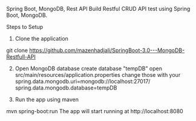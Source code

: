 Spring Boot, MongoDB, Rest API
Build Restful CRUD API test using Spring Boot, MongoDB.

Steps to Setup
1. Clone the application

git clone https://github.com/mazenhadjali/SpringBoot-3.0---MongoDB-Restfull-API

2. Open MongoDB database
create database "tempDB"
open src/main/resources/application.properties
change those with your 
spring.data.mongodb.uri=mongodb://localhost:27017/
spring.data.mongodb.database=tempDB

4. Run the app using maven

mvn spring-boot:run
The app will start running at http://localhost:8080
